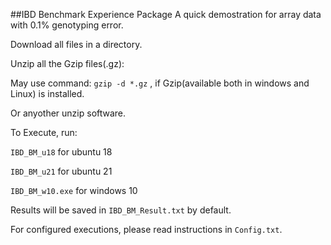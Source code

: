 ##IBD Benchmark Experience Package
A quick demostration for array data with 0.1% genotyping error.

Download all files in a directory.

Unzip all the Gzip files(.gz):

  May use command: ```gzip -d *.gz``` , if Gzip(available both in windows and Linux) is installed.
  
  Or anyother unzip software.
  
To Execute, run:

  ```IBD_BM_u18``` for ubuntu 18
  
  ```IBD_BM_u21``` for ubuntu 21
  
  ```IBD_BM_w10.exe``` for windows 10
  

Results will be saved in ```IBD_BM_Result.txt``` by default.  

For configured executions, please read instructions in ```Config.txt```.
